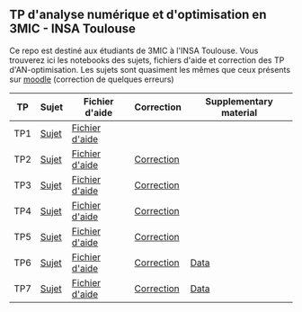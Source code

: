 ## TP d'analyse numérique et d'optimisation en 3MIC - INSA Toulouse

Ce repo est destiné aux étudiants de 3MIC à l'INSA Toulouse.
Vous trouverez ici les notebooks des sujets, fichiers d'aide et correction des TP d'AN-optimisation.
Les sujets sont quasiment les mêmes que ceux présents sur [moodle](https://moodle.insa-toulouse.fr/course/view.php?id=402) (correction de quelques erreurs)

| TP | Sujet | Fichier d'aide | Correction | Supplementary material |
|--- | ----- | --------- | ---------- | ---------------------- |
| TP1 | [Sujet](https://github.com/albangossard/TP-AN-optim-3MIC/notebooks/TP1_Sujet.ipynb) | [Fichier d'aide](https://github.com/albangossard/TP-AN-optim-3MIC/notebooks/TP1_Aide.ipynb) |  |
| TP2 | [Sujet](https://github.com/albangossard/TP-AN-optim-3MIC/notebooks/TP2_Sujet.ipynb) | [Fichier d'aide](https://github.com/albangossard/TP-AN-optim-3MIC/notebooks/TP2_Aide.ipynb) | [Correction](https://github.com/albangossard/TP-AN-optim-3MIC/notebooks/TP2_Correction.ipynb) |
| TP3 | [Sujet](https://github.com/albangossard/TP-AN-optim-3MIC/notebooks/TP3_Sujet.ipynb) | [Fichier d'aide](https://github.com/albangossard/TP-AN-optim-3MIC/notebooks/TP3_Aide.ipynb) | [Correction](https://github.com/albangossard/TP-AN-optim-3MIC/notebooks/TP3_Correction.ipynb) |
| TP4 | [Sujet](https://github.com/albangossard/TP-AN-optim-3MIC/notebooks/TP4_Sujet.ipynb) | [Fichier d'aide](https://github.com/albangossard/TP-AN-optim-3MIC/notebooks/TP4_Aide.ipynb) | [Correction](https://github.com/albangossard/TP-AN-optim-3MIC/notebooks/TP4_Correction.ipynb) |
| TP5 | [Sujet](https://github.com/albangossard/TP-AN-optim-3MIC/notebooks/TP5_Sujet.ipynb) | [Fichier d'aide](https://github.com/albangossard/TP-AN-optim-3MIC/notebooks/TP5_Aide.ipynb) | [Correction](https://github.com/albangossard/TP-AN-optim-3MIC/notebooks/TP5_Correction.ipynb) |
| TP6 | [Sujet](https://github.com/albangossard/TP-AN-optim-3MIC/notebooks/TP6_Sujet.ipynb) | [Fichier d'aide](https://github.com/albangossard/TP-AN-optim-3MIC/notebooks/TP6_Aide.ipynb) | [Correction](https://github.com/albangossard/TP-AN-optim-3MIC/notebooks/TP6_Correction.ipynb) | [Data](https://github.com/albangossard/TP-AN-optim-3MIC/notebooks/TP6_Matrice.npy) |
| TP7 | [Sujet](https://github.com/albangossard/TP-AN-optim-3MIC/notebooks/TP7_Sujet.ipynb) | [Fichier d'aide](https://github.com/albangossard/TP-AN-optim-3MIC/notebooks/TP7_Aide.ipynb) | [Correction](https://github.com/albangossard/TP-AN-optim-3MIC/notebooks/TP7_Correction.ipynb) | [Data](https://github.com/albangossard/TP-AN-optim-3MIC/notebooks/data.mat) |
